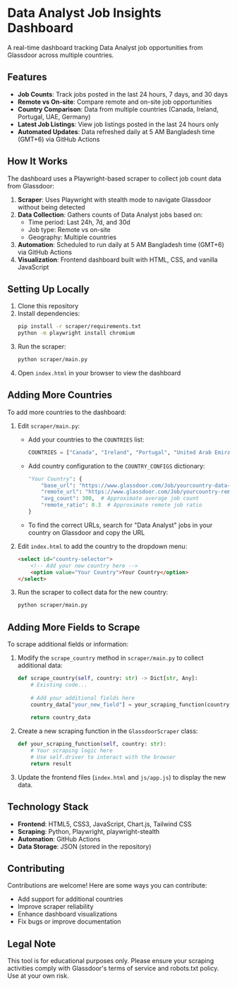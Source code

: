 # Data Analyst Job Insights Dashboard

A real-time dashboard tracking Data Analyst job opportunities from Glassdoor across multiple countries.

## Features

- **Job Counts**: Track jobs posted in the last 24 hours, 7 days, and 30 days
- **Remote vs On-site**: Compare remote and on-site job opportunities 
- **Country Comparison**: Data from multiple countries (Canada, Ireland, Portugal, UAE, Germany)
- **Latest Job Listings**: View job listings posted in the last 24 hours only
- **Automated Updates**: Data refreshed daily at 5 AM Bangladesh time (GMT+6) via GitHub Actions

## How It Works

The dashboard uses a Playwright-based scraper to collect job count data from Glassdoor:

1. **Scraper**: Uses Playwright with stealth mode to navigate Glassdoor without being detected
2. **Data Collection**: Gathers counts of Data Analyst jobs based on:
   - Time period: Last 24h, 7d, and 30d
   - Job type: Remote vs on-site
   - Geography: Multiple countries
3. **Automation**: Scheduled to run daily at 5 AM Bangladesh time (GMT+6) via GitHub Actions
4. **Visualization**: Frontend dashboard built with HTML, CSS, and vanilla JavaScript

## Setting Up Locally

1. Clone this repository
2. Install dependencies:
   ```bash
   pip install -r scraper/requirements.txt
   python -m playwright install chromium
   ```
3. Run the scraper:
   ```bash
   python scraper/main.py
   ```
4. Open `index.html` in your browser to view the dashboard

## Adding More Countries

To add more countries to the dashboard:

1. Edit `scraper/main.py`:
   - Add your countries to the `COUNTRIES` list:
     ```python
     COUNTRIES = ["Canada", "Ireland", "Portugal", "United Arab Emirates", "Germany", "Your Country"]
     ```
   - Add country configuration to the `COUNTRY_CONFIGS` dictionary:
     ```python
     "Your Country": {
         "base_url": "https://www.glassdoor.com/Job/yourcountry-data-analyst-jobs-SRCH_...",
         "remote_url": "https://www.glassdoor.com/Job/yourcountry-remote-data-analyst-jobs-SRCH_...",
         "avg_count": 300,  # Approximate average job count
         "remote_ratio": 0.3  # Approximate remote job ratio
     }
     ```
   - To find the correct URLs, search for "Data Analyst" jobs in your country on Glassdoor and copy the URL

2. Edit `index.html` to add the country to the dropdown menu:
   ```html
   <select id="country-selector">
       <!-- Add your new country here -->
       <option value="Your Country">Your Country</option>
   </select>
   ```

3. Run the scraper to collect data for the new country:
   ```bash
   python scraper/main.py
   ```

## Adding More Fields to Scrape

To scrape additional fields or information:

1. Modify the `scrape_country` method in `scraper/main.py` to collect additional data:
   ```python
   def scrape_country(self, country: str) -> Dict[str, Any]:
       # Existing code...
       
       # Add your additional fields here
       country_data["your_new_field"] = your_scraping_function(country)
       
       return country_data
   ```

2. Create a new scraping function in the `GlassdoorScraper` class:
   ```python
   def your_scraping_function(self, country: str):
       # Your scraping logic here
       # Use self.driver to interact with the browser
       return result
   ```

3. Update the frontend files (`index.html` and `js/app.js`) to display the new data.

## Technology Stack

- **Frontend**: HTML5, CSS3, JavaScript, Chart.js, Tailwind CSS
- **Scraping**: Python, Playwright, playwright-stealth
- **Automation**: GitHub Actions
- **Data Storage**: JSON (stored in the repository)

## Contributing

Contributions are welcome! Here are some ways you can contribute:

- Add support for additional countries
- Improve scraper reliability
- Enhance dashboard visualizations
- Fix bugs or improve documentation

## Legal Note

This tool is for educational purposes only. Please ensure your scraping activities comply with Glassdoor's terms of service and robots.txt policy. Use at your own risk. 
